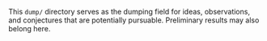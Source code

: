 This `dump/` directory serves as the dumping field for ideas, observations, and conjectures that are potentially pursuable. Preliminary results may also belong here.
